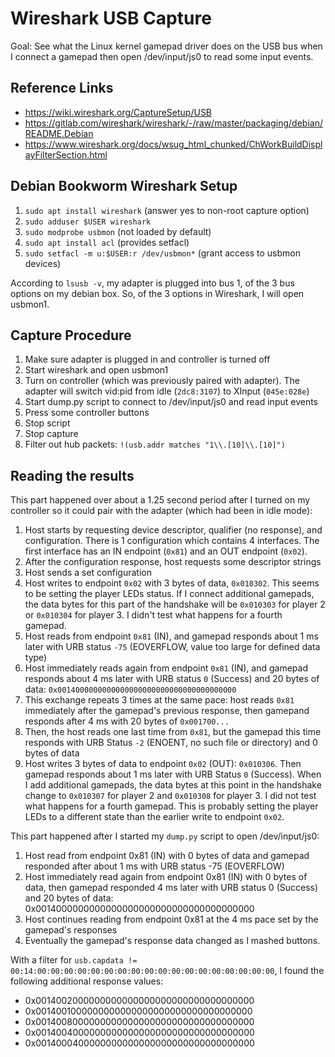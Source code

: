 <!-- SPDX-License-Identifier: MIT -->
<!-- SPDX-FileCopyrightText: Copyright 2024 Sam Blenny -->
# Wireshark USB Capture

Goal: See what the Linux kernel gamepad driver does on the USB bus when I
connect a gamepad then open /dev/input/js0 to read some input events.


## Reference Links

- https://wiki.wireshark.org/CaptureSetup/USB
- https://gitlab.com/wireshark/wireshark/-/raw/master/packaging/debian/README.Debian
- https://www.wireshark.org/docs/wsug_html_chunked/ChWorkBuildDisplayFilterSection.html


## Debian Bookworm Wireshark Setup

1. `sudo apt install wireshark`        (answer yes to non-root capture option)
2. `sudo adduser $USER wireshark`
3. `sudo modprobe usbmon`                     (not loaded by default)
4. `sudo apt install acl`                     (provides setfacl)
5. `sudo setfacl -m u:$USER:r /dev/usbmon*`   (grant access to usbmon devices)

According to `lsusb -v`, my adapter is plugged into bus 1, of the 3 bus options
on my debian box. So, of the 3 options in Wireshark, I will open usbmon1.


## Capture Procedure

1. Make sure adapter is plugged in and controller is turned off
2. Start wireshark and open usbmon1
3. Turn on controller (which was previously paired with adapter). The adapter
   will switch vid:pid from idle (`2dc8:3107`) to XInput (`045e:028e`)
4. Start dump.py script to connect to /dev/input/js0 and read input events
5. Press some controller buttons
6. Stop script
7. Stop capture
8. Filter out hub packets: `!(usb.addr matches "1\\.[10]\\.[10]")`


## Reading the results

This part happened over about a 1.25 second period after I turned on my
controller so it could pair with the adapter (which had been in idle mode):

1. Host starts by requesting device descriptor, qualifier (no response), and
   configuration. There is 1 configuration which contains 4 interfaces. The
   first interface has an IN endpoint (`0x81`) and an OUT endpoint (`0x02`).
2. After the configuration response, host requests some descriptor strings
3. Host sends a set configuration
4. Host writes to endpoint `0x02` with 3 bytes of data, `0x010302`. This seems
   to be setting the player LEDs status. If I connect additional gamepads, the
   data bytes for this part of the handshake will be `0x010303` for player 2 or
   `0x010304` for player 3. I didn't test what happens for a fourth gamepad.
5. Host reads from endpoint `0x81` (IN), and gamepad responds about 1 ms later
   with URB status `-75` (EOVERFLOW, value too large for defined data type)
6. Host immediately reads again from endpoint `0x81` (IN), and gamepad responds
   about 4 ms later with URB status `0` (Success) and 20 bytes of data:
   `0x0014000000000000000000000000000000000000`
7. This exchange repeats 3 times at the same pace: host reads `0x81`
   immediately after the gamepad's previous response, then gamepand responds
   after 4 ms with 20 bytes of `0x001700...`
8. Then, the host reads one last time from `0x81`, but the gamepad this time
   responds with URB Status `-2` (ENOENT, no such file or directory) and 0
   bytes of data
9. Host writes 3 bytes of data to endpoint `0x02` (OUT): `0x010306`. Then
   gamepad responds about 1 ms later with URB Status `0` (Success). When I add
   additional gamepads, the data bytes at this point in the handshake change to
   `0x010307` for player 2 and `0x010308` for player 3. I did not test what
   happens for a fourth gamepad. This is probably setting the player LEDs to
   a different state than the earlier write to endpoint `0x02`.


This part happened after I started my `dump.py` script to open /dev/input/js0:

1. Host read from endpoint 0x81 (IN) with 0 bytes of data and gamepad responded
   after about 1 ms with URB status -75 (EOVERFLOW)
2. Host immediately read again from endpoint 0x81 (IN) with 0 bytes of data,
   then gamepad responded 4 ms later with URB status 0 (Success) and 20 bytes
   of data: 0x0014000000000000000000000000000000000000
3. Host continues reading from endpoint 0x81 at the 4 ms pace set by the
   gamepad's responses
4. Eventually the gamepad's response data changed as I mashed buttons.

With a filter for
`usb.capdata != 00:14:00:00:00:00:00:00:00:00:00:00:00:00:00:00:00:00:00:00`,
I found the following additional response values:
- 0x0014002000000000000000000000000000000000
- 0x0014001000000000000000000000000000000000
- 0x0014008000000000000000000000000000000000
- 0x0014004000000000000000000000000000000000
- 0x0014000400000000000000000000000000000000
